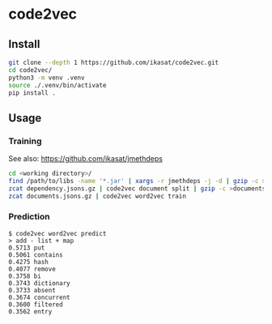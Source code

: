 # code2vec

## Install

```sh
git clone --depth 1 https://github.com/ikasat/code2vec.git
cd code2vec/
python3 -m venv .venv
source ./.venv/bin/activate
pip install .
```

## Usage

### Training

See also: https://github.com/ikasat/jmethdeps

```sh
cd <working directory>/
find /path/to/libs -name '*.jar' | xargs -r jmethdeps -j -d | gzip -c >dependency.jsons.gz
zcat dependency.jsons.gz | code2vec document split | gzip -c >documents.jsons.gz
zcat documents.jsons.gz | code2vec word2vec train
```

### Prediction

```
$ code2vec word2vec predict
> add - list + map
0.5713 put
0.5061 contains
0.4275 hash
0.4077 remove
0.3758 bi
0.3743 dictionary
0.3733 absent
0.3674 concurrent
0.3600 filtered
0.3562 entry
```
